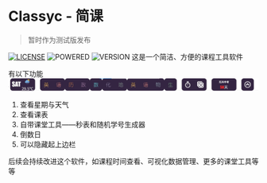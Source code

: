 # Classyc - 简课
> 暂时作为测试版发布

[![LICENSE](https://img.shields.io/badge/license-MIT-blue)](https://github.com/ljrMy/Classyc/blob/master/LICENSE) ![POWERED](https://img.shields.io/badge/Powered_by-Electron-green) ![VERSION](https://img.shields.io/badge/version-0%2e1%2e0-orange)
这是一个简洁、方便的课程工具软件

有以下功能
![界面](https://github.com/ljrMy/Classyc/blob/main/static/layer.jpg?raw=true)
1. 查看星期与天气
2. 查看课表
3. 自带课堂工具——秒表和随机学号生成器
4. 倒数日
5. 可以隐藏起上边栏

后续会持续改进这个软件，如课程时间查看、可视化数据管理、更多的课堂工具等等